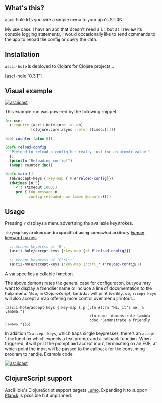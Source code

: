## What's this?

ascii-hole lets you wire a simple menu to your app's STDIN.

My use case: I have an app that doesn't need a UI, but as I review its console logging statements, I would occasionally like to send commands to the app to reload the config or query the data.



## Installation

`ascii-hole` is deployed to Clojars for Clojure projects...

[ascii-hole "0.3.1"]



## Visual example

[![asciicast](https://asciinema.org/a/12354.png)](https://asciinema.org/a/12354)

This example run was powered by the following snippet...

```clojure
(ns user
  (:require [ascii-hole.core :as ah]
            [clojure.core.async :refer [timeout]]))

(def counter (atom 0))

(defn reload-config
  "Pretend to reload a config but really just inc an atomic value."
  []
  (println "Reloading config!")
  (swap! counter inc))

(defn main []
  (ah/accept-keys {:key-map {:R #'reload-config}})
  (dotimes [n 5]
    (<!! (timeout 1000))
    (prn {:log-message n
          :config-reloaded-num-times @counter})))
```



## Usage

Pressing `?` displays a menu advertising the available keystrokes.

`:keymap` keystrokes can be specified using somewhat arbitrary [human keyword names].

[human keyword names]: src/ascii_hole/keycodes.cljc#L22

```clojure
  ;; Accept keypress of `R`.
  (ascii-hole/accept-keys {:key-map {:R #'reload-config}})
```
```clojure
  ;; Accept keypress of `Ctrl+r`.
  (ascii-hole/accept-keys {:key-map {:ctrl_r #'reload-config}})
```
A var specifies a callable function.

The above demonstrates the general case for configuration, but you may
want to display a friendlier name or include a line of documentation
to the help menu. Also, in ClojureScript, lambdas will print terribly,
so, `accept-keys` will also accept a map offering more control over
menu printout...

```
(ascii-hole/accept-keys {:key-map {:p {:fn #(prn "Hi, it's me, a lambda.")
                                       :fn-name 'demonstrate-lambda
                                       :doc "Demonstrate a friendly lambda."}}})

```

In addition to `accept-keys`, which traps single keypresses, there's
an `accept-line` function which expects a text prompt and a callback
function. When triggered, it will print the prompt and accept input,
terminating on an EOF, at which point the input will be passed to the
callback for the consuming program to handle. [Example code]

[Example code]: dev/user.cljs#L33-L37

[![asciicast](https://asciinema.org/a/VPnXjh6zJFZwyCsCj4yQxTR5h.png)](https://asciinema.org/a/VPnXjh6zJFZwyCsCj4yQxTR5h)



## ClojureScript support

AsciiHole's ClojureScript support targets [Lumo]. Expanding it to
support [Planck] is possible but unplanned.

[Lumo]:https://github.com/anmonteiro/lumo
[Planck]:https://github.com/mfikes/planck


